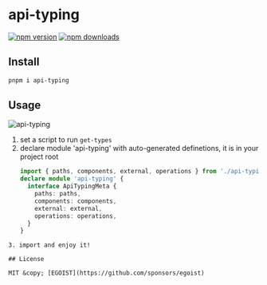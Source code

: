 # api-typing

[![npm version](https://badgen.net/npm/v/api-typing)](https://npm.im/api-typing) [![npm downloads](https://badgen.net/npm/dm/api-typing)](https://npm.im/api-typing)

## Install

```bash
pnpm i api-typing
```


## Usage
![api-typing](https://pic-1252349961.cos.ap-nanjing.myqcloud.com/img/api-typing.gif)
1. set a script to run `get-types`
2. declare module 'api-typing' with auto-generated definetions, it is in your project root
    ```ts
   import { paths, components, external, operations } from './api-typing'
    declare module 'api-typing' {
      interface ApiTypingMeta {
        paths: paths,
        components: components,
        external: external,
        operations: operations,
      }
    }
  ```
3. import and enjoy it!

## License

MIT &copy; [EGOIST](https://github.com/sponsors/egoist)
